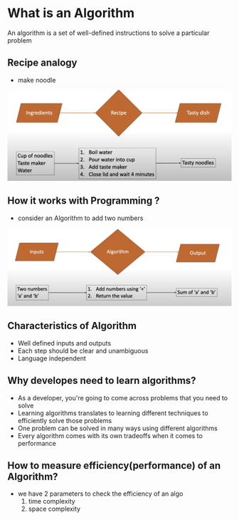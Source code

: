 # What is an Algorithm

An algorithm is a set of well-defined instructions to solve a particular problem

## Recipe analogy

- make noodle

![](./screenshots/Recipe_analogy.png)

## How it works with Programming ?

- consider an Algorithm to add two numbers

![](./screenshots/programming.png)

## Characteristics of Algorithm

- Well defined inputs and outputs
- Each step should be clear and unambiguous
- Language independent

## Why developes need to learn algorithms?

- As a developer, you're going to come across problems that you need to solve
- Learning algorithms translates to learning different techniques to efficiently solve those problems
- One problem can be solved in many ways using different algorithms
- Every algorithm comes with its own tradeoffs when it comes to performance

## How to measure efficiency(performance) of an Algorithm?

- we have 2 parameters to check the efficiency of an algo
  1. time complexity
  2. space complexity
